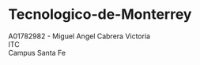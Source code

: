# Tecnologico-de-Monterrey

A01782982 - Miguel Angel Cabrera Victoria
<br>
ITC
<br>
Campus Santa Fe
